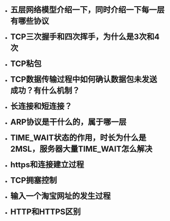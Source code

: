 +   **<font size = 5>五层网络模型介绍一下，同时介绍一下每一层有哪些协议</font>**

+   **<font size = 5>TCP三次握手和四次挥手，为什么是3次和4次</font>**

+   **<font size = 5>TCP粘包</font>**

+   **<font size = 5>TCP数据传输过程中如何确认数据包未发送成功？有什么机制？</font>**


+   **<font size = 5>长连接和短连接？</font>**


+   **<font size = 5>ARP协议是干什么的，属于哪一层</font>**


+   **<font size = 5>TIME_WAIT状态的作用，时长为什么是2MSL，服务器大量TIME_WAIT怎么解决</font>**


+   **<font size = 5>https和连接建立过程</font>**


+   **<font size = 5>TCP拥塞控制</font>**


+   **<font size = 5>输入一个淘宝网址的发生过程</font>**

+   **<font size = 5>HTTP和HTTPS区别</font>**
